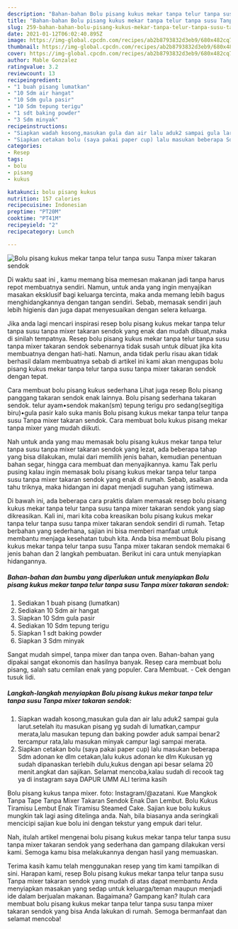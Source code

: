 ```yaml
---
description: "Bahan-bahan Bolu pisang kukus mekar tanpa telur tanpa susu Tanpa mixer takaran sendok yang lezat dan Mudah Dibuat"
title: "Bahan-bahan Bolu pisang kukus mekar tanpa telur tanpa susu Tanpa mixer takaran sendok yang lezat dan Mudah Dibuat"
slug: 259-bahan-bahan-bolu-pisang-kukus-mekar-tanpa-telur-tanpa-susu-tanpa-mixer-takaran-sendok-yang-lezat-dan-mudah-dibuat
date: 2021-01-12T06:02:40.895Z
image: https://img-global.cpcdn.com/recipes/ab2b8793832d3eb9/680x482cq70/bolu-pisang-kukus-mekar-tanpa-telur-tanpa-susu-tanpa-mixer-takaran-sendok-foto-resep-utama.jpg
thumbnail: https://img-global.cpcdn.com/recipes/ab2b8793832d3eb9/680x482cq70/bolu-pisang-kukus-mekar-tanpa-telur-tanpa-susu-tanpa-mixer-takaran-sendok-foto-resep-utama.jpg
cover: https://img-global.cpcdn.com/recipes/ab2b8793832d3eb9/680x482cq70/bolu-pisang-kukus-mekar-tanpa-telur-tanpa-susu-tanpa-mixer-takaran-sendok-foto-resep-utama.jpg
author: Mable Gonzalez
ratingvalue: 3.2
reviewcount: 13
recipeingredient:
- "1 buah pisang lumatkan"
- "10 Sdm air hangat"
- "10 Sdm gula pasir"
- "10 Sdm tepung terigu"
- "1 sdt baking powder"
- "3 Sdm minyak"
recipeinstructions:
- "Siapkan wadah kosong,masukan gula dan air lalu aduk2 sampai gula larut.setelah itu masukan pisang yg sudah di lumatkan,campur merata,lalu masukan tepung dan baking powder aduk sampai benar2 tercampur rata,lalu masukan minyak campur lagi sampai merata."
- "Siapkan cetakan bolu (saya pakai paper cup) lalu masukan beberapa Sdm adonan ke dlm cetakan,lalu kukus adonan ke dlm Kukusan yg sudah dipanaskan terlebih dulu,kukus dengan api besar selama 20 menit.angkat dan sajikan. Selamat mencoba,kalau sudah di recook tag ya di instagram saya DAPUR UMM ALI terima kasih"
categories:
- Resep
tags:
- bolu
- pisang
- kukus

katakunci: bolu pisang kukus 
nutrition: 157 calories
recipecuisine: Indonesian
preptime: "PT20M"
cooktime: "PT41M"
recipeyield: "2"
recipecategory: Lunch

---
```



![Bolu pisang kukus mekar tanpa telur tanpa susu Tanpa mixer takaran sendok](https://img-global.cpcdn.com/recipes/ab2b8793832d3eb9/680x482cq70/bolu-pisang-kukus-mekar-tanpa-telur-tanpa-susu-tanpa-mixer-takaran-sendok-foto-resep-utama.jpg)

Di waktu  saat ini , kamu memang bisa memesan makanan jadi tanpa harus repot membuatnya sendiri. Namun, untuk anda yang ingin menyajikan masakan eksklusif bagi keluarga tercinta, maka anda memang lebih bagus menghidangkannya dengan tangan sendiri. Sebab, memasak sendiri jauh lebih higienis dan juga dapat menyesuaikan dengan selera keluarga.

Jika anda lagi mencari inspirasi resep bolu pisang kukus mekar tanpa telur tanpa susu tanpa mixer takaran sendok yang enak dan mudah dibuat,maka di sinilah tempatnya. Resep bolu pisang kukus mekar tanpa telur tanpa susu tanpa mixer takaran sendok  sebenarnya tidak susah untuk dibuat jika kita membuatnya dengan hati-hati. Namun, anda tidak perlu risau akan tidak berhasil dalam membuatnya 
sebab di artikel ini kami akan mengupas bolu pisang kukus mekar tanpa telur tanpa susu tanpa mixer takaran sendok dengan tepat.  

Cara membuat bolu pisang kukus sederhana Lihat juga resep Bolu pisang panggang takaran sendok enak lainnya. Bolu pisang sederhana takaran sendok. telur ayam•sendok makan(sm) tepung terigu pro sedang(segitiga biru)•gula pasir kalo suka manis Bolu pisang kukus mekar tanpa telur tanpa susu Tanpa mixer takaran sendok. Cara membuat bolu kukus pisang mekar tanpa mixer yang mudah diikuti.

Nah untuk anda yang mau memasak bolu pisang kukus mekar tanpa telur tanpa susu tanpa mixer takaran sendok yang lezat, ada beberapa tahap yang bisa dilakukan, mulai dari memilih jenis bahan, kemudian penentuan bahan segar, hingga cara membuat dan menyajikannya. kamu Tak perlu pusing kalau ingin memasak bolu pisang kukus mekar tanpa telur tanpa susu tanpa mixer takaran sendok yang enak di rumah. Sebab, asalkan anda  tahu triknya, maka hidangan ini dapat menjadi suguhan yang istimewa.

Di bawah ini, ada beberapa cara praktis  dalam memasak resep bolu pisang kukus mekar tanpa telur tanpa susu tanpa mixer takaran sendok yang siap dikreasikan. Kali ini, mari kita coba kreasikan bolu pisang kukus mekar tanpa telur tanpa susu tanpa mixer takaran sendok sendiri di rumah. Tetap berbahan yang sederhana, sajian ini bisa memberi manfaat untuk membantu menjaga kesehatan tubuh kita. Anda bisa membuat Bolu pisang kukus mekar tanpa telur tanpa susu Tanpa mixer takaran sendok memakai 6 jenis bahan dan 2 langkah pembuatan. Berikut ini cara untuk menyiapkan hidangannya.

<!--inarticleads1-->

##### Bahan-bahan dan bumbu yang diperlukan untuk menyiapkan Bolu pisang kukus mekar tanpa telur tanpa susu Tanpa mixer takaran sendok:

1. Sediakan 1 buah pisang (lumatkan)
1. Sediakan 10 Sdm air hangat
1. Siapkan 10 Sdm gula pasir
1. Sediakan 10 Sdm tepung terigu
1. Siapkan 1 sdt baking powder
1. Siapkan 3 Sdm minyak


Sangat mudah simpel, tanpa mixer dan tanpa oven. Bahan-bahan yang dipakai sangat ekonomis dan hasilnya banyak. Resep cara membuat bolu pisang, salah satu cemilan enak yang populer. Cara Membuat. - Cek dengan tusuk lidi. 

<!--inarticleads2-->

##### Langkah-langkah menyiapkan Bolu pisang kukus mekar tanpa telur tanpa susu Tanpa mixer takaran sendok:

1. Siapkan wadah kosong,masukan gula dan air lalu aduk2 sampai gula larut.setelah itu masukan pisang yg sudah di lumatkan,campur merata,lalu masukan tepung dan baking powder aduk sampai benar2 tercampur rata,lalu masukan minyak campur lagi sampai merata.
1. Siapkan cetakan bolu (saya pakai paper cup) lalu masukan beberapa Sdm adonan ke dlm cetakan,lalu kukus adonan ke dlm Kukusan yg sudah dipanaskan terlebih dulu,kukus dengan api besar selama 20 menit.angkat dan sajikan. Selamat mencoba,kalau sudah di recook tag ya di instagram saya DAPUR UMM ALI terima kasih


Bolu pisang kukus tanpa mixer. foto: Instagram/@azatani. Kue Mangkok Tanpa Tape Tanpa Mixer Takaran Sendok Enak Dan Lembut. Bolu Kukus Tiramisu Lembut Enak Tiramisu Steamed Cake. Sajian kue bolu kukus mungkin tak lagi asing ditelinga anda. Nah, bila biasanya anda seringkali mencicipi sajian kue bolu ini dengan tekstur yang empuk dari telur. 

Nah, itulah artikel mengenai  bolu pisang kukus mekar tanpa telur tanpa susu tanpa mixer takaran sendok  yang sederhana dan gampang dilakukan versi kami. Semoga kamu bisa melakukannya dengan hasil yang memuaskan. 

Terima kasih kamu telah menggunakan resep yang tim kami tampilkan di sini. Harapan kami, resep  Bolu pisang kukus mekar tanpa telur tanpa susu Tanpa mixer takaran sendok yang mudah di atas dapat membantu Anda menyiapkan masakan yang sedap untuk keluarga/teman maupun menjadi ide dalam berjualan makanan. Bagaimana? Gampang kan? Itulah cara membuat bolu pisang kukus mekar tanpa telur tanpa susu tanpa mixer takaran sendok yang bisa Anda lakukan di rumah. Semoga bermanfaat dan selamat mencoba!

